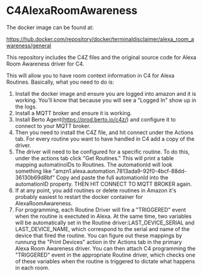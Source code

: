 # C4AlexaRoomAwareness

The docker image can be found at:

https://hub.docker.com/repository/docker/terminaldisclaimer/alexa_room_awareness/general

This repository includes the C4Z files and the original source code for Alexa Room Awareness driver for C4. 

This will allow you to have room context information in C4 for Alexa Routines. Basically, what you need to do is:

1. Install the docker image and ensure you are logged into amazon and it is working. You'll know that because you will see a "Logged In" show up in the logs. 
2. Install a MQTT broker and ensure it is working. 
3. Install Berto Agent(https://prod.berto.io/c4z/) and configure it to connect to your MQTT broker.
4. Then you need to install the C4Z file, and hit connect under the Actions tab. For every routine you want to have handled in C4 add a copy of the driver. 
5. The driver will need to be configured for a specific routine. To do this, under the actions tab click "Get Routines." This will print a table mapping automatinoIDs to Routines. The automationId will look something like "amzn1.alexa.automation.7813ada9-92f0-4bcf-88dd-36130b69d8bf" Copy and paste the full automationId into the automationID property. THEN HIT CONNECT TO MQTT BROKER again. 
6. If at any point, you add routines or delete routines in Amazon it's probably easiest to restart the docker container for AlexaRoomAwareness.
7. For programming, each Routine Driver will fire a "TRIGGERED" event when the routine is exectuted in Alexa. At the same time, two variables will be automatically set in the Routine driver:LAST_DEVICE_SERIAL and LAST_DEVICE_NAME, which correspond to the serial and name of the device that fired the routine. You can figure out these mappings by runnung the "Print Devices" action in thr Actions tab in the primary Alexa Room Awareness driver. You can then attach C4 programming the "TRIGGERED" event in the appropriate Routine driver,  which checks one of these variables when the routine is triggered to dictate what happens in each room.
